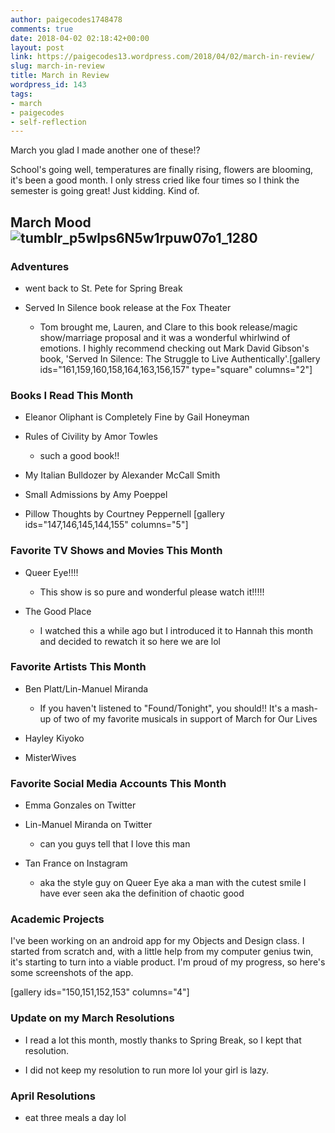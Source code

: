 ```yaml
---
author: paigecodes1748478
comments: true
date: 2018-04-02 02:18:42+00:00
layout: post
link: https://paigecodes13.wordpress.com/2018/04/02/march-in-review/
slug: march-in-review
title: March in Review
wordpress_id: 143
tags:
- march
- paigecodes
- self-reflection
---
```


March you glad I made another one of these!?

School's going well, temperatures are finally rising, flowers are blooming, it's been a good month. I only stress cried like four times so I think the semester is going great! Just kidding. Kind of.


## March Mood![tumblr_p5wlps6N5w1rpuw07o1_1280](https://paigecodes13.files.wordpress.com/2018/03/tumblr_p5wlps6n5w1rpuw07o1_1280.jpg)




### Adventures





	
  * went back to St. Pete for Spring Break

	
  * Served In Silence book release at the Fox Theater

	
    * Tom brought me, Lauren, and Clare to this book release/magic show/marriage proposal and it was a wonderful whirlwind of emotions. I highly recommend checking out Mark David Gibson's book, 'Served In Silence: The Struggle to Live Authentically'.[gallery ids="161,159,160,158,164,163,156,157" type="square" columns="2"]







### Books I Read This Month





	
  * Eleanor Oliphant is Completely Fine by Gail Honeyman

	
  * Rules of Civility by Amor Towles

	
    * such a good book!!




	
  * My Italian Bulldozer by Alexander McCall Smith

	
  * Small Admissions by Amy Poeppel

	
  * Pillow Thoughts by Courtney Peppernell
[gallery ids="147,146,145,144,155" columns="5"]




### Favorite TV Shows and Movies This Month





	
  * Queer Eye!!!!

	
    * This show is so pure and wonderful please watch it!!!!!




	
  * The Good Place

	
    * I watched this a while ago but I introduced it to Hannah this month and decided to rewatch it so here we are lol







### Favorite Artists This Month





	
  * Ben Platt/Lin-Manuel Miranda

	
    * If you haven't listened to "Found/Tonight", you should!! It's a mash-up of two of my favorite musicals in support of March for Our Lives




	
  * Hayley Kiyoko

	
  * MisterWives




### Favorite Social Media Accounts This Month





	
  * Emma Gonzales on Twitter

	
  * Lin-Manuel Miranda on Twitter

	
    * can you guys tell that I love this man




	
  * Tan France on Instagram

	
    * aka the style guy on Queer Eye aka a man with the cutest smile I have ever seen aka the definition of chaotic good







### Academic Projects


I've been working on an android app for my Objects and Design class. I started from scratch and, with a little help from my computer genius twin, it's starting to turn into a viable product. I'm proud of my progress, so here's some screenshots of the app.

[gallery ids="150,151,152,153" columns="4"]


### Update on my March Resolutions





	
  * I read a lot this month, mostly thanks to Spring Break, so I kept that resolution.

	
  * I did not keep my resolution to run more lol your girl is lazy.




### April Resolutions





	
  * eat three meals a day lol


